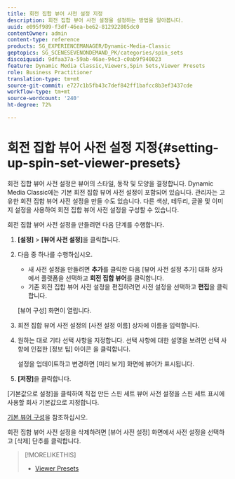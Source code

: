 ```yaml
---
title: 회전 집합 뷰어 사전 설정 지정
description: 회전 집합 뷰어 사전 설정을 설정하는 방법을 알아봅니다.
uuid: e095f989-f3df-46ea-be62-812922805dc0
contentOwner: admin
content-type: reference
products: SG_EXPERIENCEMANAGER/Dynamic-Media-Classic
geptopics: SG_SCENESEVENONDEMAND_PK/categories/spin_sets
discoiquuid: 9dfaa37a-59ab-46ae-94c3-c0ab9f940023
feature: Dynamic Media Classic,Viewers,Spin Sets,Viewer Presets
role: Business Practitioner
translation-type: tm+mt
source-git-commit: e727c1b5fb43c7def842ff1bafcc8b3ef3437cde
workflow-type: tm+mt
source-wordcount: '240'
ht-degree: 72%

---
```



# 회전 집합 뷰어 사전 설정 지정{#setting-up-spin-set-viewer-presets}

회전 집합 뷰어 사전 설정은 뷰어의 스타일, 동작 및 모양을 결정합니다. Dynamic Media Classic에는 기본 회전 집합 뷰어 사전 설정이 포함되어 있습니다. 관리자는 고유한 회전 집합 뷰어 사전 설정을 만들 수도 있습니다. 다른 색상, 테두리, 글꼴 및 이미지 설정을 사용하여 회전 집합 뷰어 사전 설정을 구성할 수 있습니다.

회전 집합 뷰어 사전 설정을 만들려면 다음 단계를 수행합니다.

1. **[설정]** > **[뷰어 사전 설정]**&#x200B;을 클릭합니다.
1. 다음 중 하나를 수행하십시오.

   * 새 사전 설정을 만들려면 **추가**&#x200B;를 클릭한 다음 [뷰어 사전 설정 추가] 대화 상자에서 플랫폼을 선택하고 **회전 집합 뷰어**&#x200B;를 클릭합니다.
   * 기존 회전 집합 뷰어 사전 설정을 편집하려면 사전 설정을 선택하고 **편집**&#x200B;을 클릭합니다.

   [뷰어 구성] 화면이 열립니다.

1. 회전 집합 뷰어 사전 설정의 [사전 설정 이름] 상자에 이름을 입력합니다.
1. 원하는 대로 기타 선택 사항을 지정합니다. 선택 사항에 대한 설명을 보려면 선택 사항에 인접한 [정보 팁] 아이콘 을 클릭합니다.

   설정을 업데이트하고 변경하면 [미리 보기] 화면에 뷰어가 표시됩니다.

1. **[저장]**&#x200B;을 클릭합니다.

[기본값으로 설정]을 클릭하여 직접 만든 스핀 세트 뷰어 사전 설정을 스핀 세트 표시에 사용할 회사 기본값으로 지정합니다.

[기본 뷰어 구성](application-setup.md#configuring_default_viewers)을 참조하십시오.

회전 집합 뷰어 사전 설정을 삭제하려면 [뷰어 사전 설정] 화면에서 사전 설정을 선택하고 [삭제] 단추를 클릭합니다.

>[!MORELIKETHIS]
>
>* [Viewer Presets](application-setup.md#viewer_presets)

